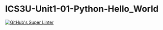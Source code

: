 # ICS3U-Unit1-01-Python-Hello_World

[![GitHub's Super Linter](https://github.com/Nathan-Karafotias/ICS3U-Unit1-01-Python-Hello_World/workflows/GitHub's%20Super%20Linter/badge.svg)](https://github.com/<OWNER>/<REPOSITORY>/actions)

